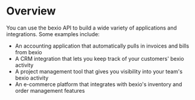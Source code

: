 # Overview

You can use the bexio API to build a wide variety of applications and integrations. Some examples include:

- An accounting application that automatically pulls in invoices and bills from bexio
- A CRM integration that lets you keep track of your customers' bexio activity
- A project management tool that gives you visibility into your team's bexio activity
- An e-commerce platform that integrates with bexio's inventory and order management features
